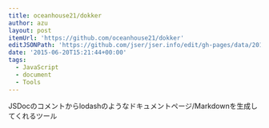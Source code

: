 ```yaml
---
title: oceanhouse21/dokker
author: azu
layout: post
itemUrl: 'https://github.com/oceanhouse21/dokker'
editJSONPath: 'https://github.com/jser/jser.info/edit/gh-pages/data/2015/06/index.json'
date: '2015-06-20T15:21:44+00:00'
tags:
  - JavaScript
  - document
  - Tools
---
```

JSDocのコメントからlodashのようなドキュメントページ/Markdownを生成してくれるツール
